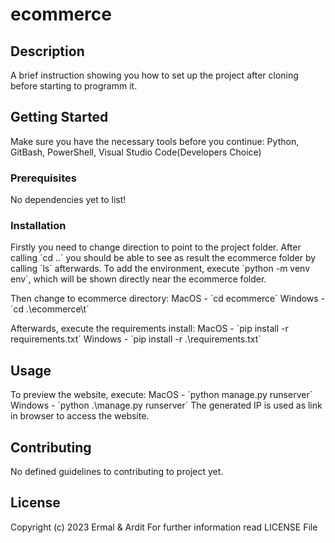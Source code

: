 # ecommerce

## Description
A brief instruction showing you how to set up the project after cloning before starting to programm it.

## Getting Started
Make sure you have the necessary tools before you continue: Python, GitBash, PowerShell, Visual Studio Code(Developers Choice)

### Prerequisites
No dependencies yet to list!

### Installation
Firstly you need to change direction to point to the project folder. After calling ´cd ..´ you should be able to see as result the ecommerce folder by calling ´ls´ afterwards. 
To add the environment, execute ´python -m venv env´, which will be shown directly near the ecommerce folder.

Then change to ecommerce directory: 
MacOS - ´cd ecommerce´
Windows - ´cd .\ecommerce\t´

Afterwards, execute the requirements install:
MacOS - ´pip install -r requirements.txt´
Windows - ´pip install -r .\requirements.txt´

## Usage
To preview the website, execute:
MacOS - ´python manage.py runserver´
Windows - ´python .\manage.py runserver´
The generated IP is used as link in browser to access the website.

## Contributing
No defined guidelines to contributing to project yet.

## License
Copyright (c) 2023 Ermal & Ardit
For further information read LICENSE File
